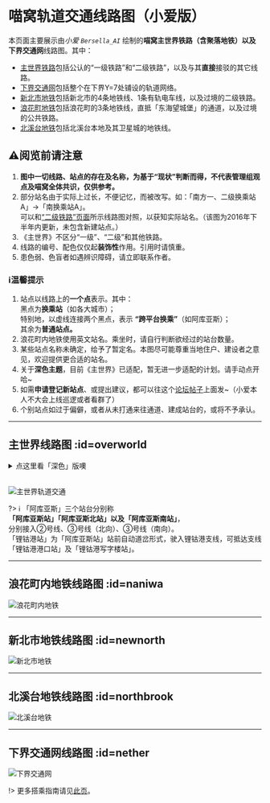 # 喵窝轨道交通线路图（小爱版）

本页面主要展示由*小爱 `Bersella_AI`* 绘制的**喵窝主世界铁路（含聚落地铁）以及下界交通网**线路图。其中：

- [主世界铁路](#overworld)包括公认的“一级铁路”和“二级铁路”，以及与其**直接**接驳的其它线路。
- [下界交通网](#nether)包括整个在下界Y=7处铺设的轨道网络。
- [新北市地铁](#newnorth)包括新北市的4条地铁线、1条有轨电车线，以及过境的二级铁路。
- [浪花町地铁](#naniwa)包括浪花町的3条地铁线，直抵「东海望城堡」的通道，以及过境的公共铁路。
- [北溪台地铁](#northbrook)包括北溪台本地及其卫星城的地铁线。

## ⚠阅览前请注意

1. **图中一切线路、站点的存在及名称，为基于“现状”判断而得，不代表管理组观点及喵窝全体共识，仅供参考。**
2. 部分站名由于实际上过长，不便记忆，而被改写。如：「南方一、二级换乘站A」→「南换乘站A」。  
   可以和[“二级铁路”页面](space/map-navi/railway-overworld-dmql)所示线路图对照，以获知实际站名。（该图为2016年下半年内更新，未包含新建站点。）
3. 《主世界》不区分“一级”、“二级”和其他铁路。
4. 线路的编号、配色仅仅起**装饰性**作用。引用时请慎重。
5. 患色弱、色盲者如遇辨识障碍，请立即联系作者。

### ℹ温馨提示

1. 站点以线路上的**一个点**表示。其中：  
   黑点为**换乘站**（如各大城市）；  
   特别地，以虚线连接两个黑点，表示 **“跨平台换乘”**（如阿库亚斯）；  
   其余为**普通站点。**
2. 浪花町内地铁使用英文站名。乘坐时，请自行判断欲经过的站台数量。
3. 某些站点名称未确定，给予了暂定名。本图尽可能尊重当地住户、建设者之意见，欢迎提供更合适的站名。
4. 关于**深色主题**，目前《主世界》已适配，暂无进一步适配的计划。请手动点开哈\~
5. 如需**申请登记新站点**、或提出建议，都可以往这个[论坛帖子](https://bbs.nyaa.cat/d/951/100)上面发\~（小爱本人不大会上线巡逻或者看群了）
6. 个别站点如过于偏僻，或者从未打通来往通道、建成站台的，或将不予承认。

- - -

## 主世界线路图 :id=overworld

<details>
<summary>点这里看「深色」版噢</summary>

![dark](https://bersella-ai.cc/nyan/map-overworld-rail-dark.png)

</details>
<br />

![主世界轨道交通](https://bersella-ai.cc/nyan/map-overworld-rail.png)


?> :information_source: 「阿库亚斯」三个站台分别称  
**「阿库亚斯站」「阿库亚斯北站」以及「阿库亚斯南站」**，  
分别接入②号线、③号线（北向）、③号线（南向）。  
「锂钴港站」为「阿库亚斯站」站前自动道岔形式，驶入锂钴港支线，可抵达支线「锂钴港港口站」及「锂钴港写字楼站」。

- - -

## 浪花町内地铁线路图 :id=naniwa

![浪花町内地铁](https://bersella-ai.cc/nyan/map-Naniwa-subway.png)

- - -

## 新北市地铁线路图 :id=newnorth

![新北市地铁](https://bersella-ai.cc/nyan/map-NewNorth-subway.png)

- - -

## 北溪台地铁线路图 :id=northbrook

![北溪台地铁](https://bersella-ai.cc/nyan/map-NorthBrook-subway.png)

- - -

## 下界交通网线路图 :id=nether

![下界交通网](https://bersella-ai.cc/nyan/map-nether-traffic.png)

!> 更多搭乘指南请见[此页](space/map-navi/railway-nether "下界铁路搭乘指南")。
